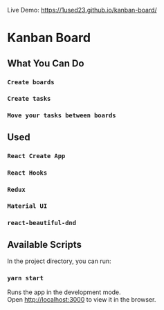 Live Demo: https://1used23.github.io/kanban-board/
# Kanban Board

## What You Can Do
### `Create boards`
### `Create tasks`
### `Move your tasks between boards`


## Used
### `React Create App`
### `React Hooks`
### `Redux`
### `Material UI`
### `react-beautiful-dnd`



## Available Scripts

In the project directory, you can run:

### `yarn start`

Runs the app in the development mode.<br />
Open [http://localhost:3000](http://localhost:3000) to view it in the browser.

